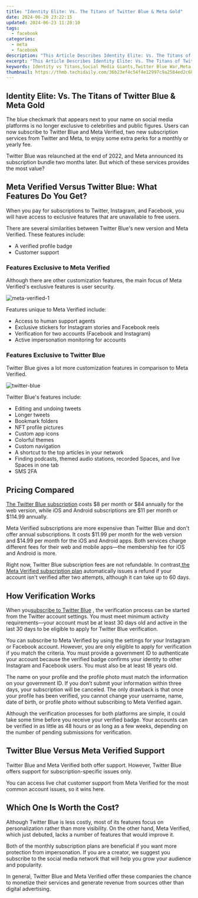 ```yaml
---
title: "Identity Elite: Vs. The Titans of Twitter Blue & Meta Gold"
date: 2024-06-20 23:22:15
updated: 2024-06-23 11:28:10
tags:
  - facebook
categories:
  - meta
  - facebook
description: "This Article Describes Identity Elite: Vs. The Titans of Twitter Blue & Meta Gold"
excerpt: "This Article Describes Identity Elite: Vs. The Titans of Twitter Blue & Meta Gold"
keywords: Identity vs Titans,Social Media Giants,Twitter Blue War,Meta Gold Clash,Digital Elite Showdown,Online Power Dynamics,Blue & Gold Battle
thumbnail: https://thmb.techidaily.com/36b23ef4c54f4e12997c9a2584ed2c68d00394366c249b53e078e95dee6e414c.jpg
---
```


## Identity Elite: Vs. The Titans of Twitter Blue & Meta Gold

 The blue checkmark that appears next to your name on social media platforms is no longer exclusive to celebrities and public figures. Users can now subscribe to Twitter Blue and Meta Verified, two new subscription services from Twitter and Meta, to enjoy some extra perks for a monthly or yearly fee.

 Twitter Blue was relaunched at the end of 2022, and Meta announced its subscription bundle two months later. But which of these services provides the most value?

## Meta Verified Versus Twitter Blue: What Features Do You Get?

 When you pay for subscriptions to Twitter, Instagram, and Facebook, you will have access to exclusive features that are unavailable to free users.

 There are several similarities between Twitter Blue's new version and Meta Verified. These features include:

* A verified profile badge
* Customer support

### Features Exclusive to Meta Verified

 Although there are other customization features, the main focus of Meta Verified's exclusive features is user security.

![meta-verified-1](https://static1.makeuseofimages.com/wordpress/wp-content/uploads/2023/04/meta-verified-1.jpg)

Features unique to Meta Verified include:

* Access to human support agents
* Exclusive stickers for Instagram stories and Facebook reels
* Verification for two accounts (Facebook and Instagram)
* Active impersonation monitoring for accounts

### Features Exclusive to Twitter Blue

 Twitter Blue gives a lot more customization features in comparison to Meta Verified.

![twitter-blue](https://static1.makeuseofimages.com/wordpress/wp-content/uploads/2023/04/twitter-blue.jpg)

Twitter Blue's features include:

* Editing and undoing tweets
* Longer tweets
* Bookmark folders
* NFT profile pictures
* Custom app icons
* Colorful themes
* Custom navigation
* A shortcut to the top articles in your network
* Finding podcasts, themed audio stations, recorded Spaces, and live Spaces in one tab
* SMS 2FA

## Pricing Compared

[The Twitter Blue subscription](https://www.makeuseof.com/what-is-twitter-blue/) costs $8 per month or $84 annually for the web version, while iOS and Android subscriptions are $11 per month or $114.99 annually.

 Meta Verified subscriptions are more expensive than Twitter Blue and don't offer annual subscriptions. It costs $11.99 per month for the web version and $14.99 per month for the iOS and Android apps. Both services charge different fees for their web and mobile apps—the membership fee for iOS and Android is more.

 Right now, Twitter Blue subscription fees are not refundable. In contrast,[the Meta Verified subscription plan](https://www.makeuseof.com/what-is-meta-verified-is-it-worth-the-money/) automatically issues a refund if your account isn't verified after two attempts, although it can take up to 60 days.

## How Verification Works

 When you[subscribe to Twitter Blue](https://www.makeuseof.com/twitter-blue-how-to-subscribe/) , the verification process can be started from the Twitter account settings. You must meet minimum activity requirements—your account must be at least 30 days old and active in the last 30 days to be eligible to apply for Twitter Blue verification.

 You can subscribe to Meta Verified by using the settings for your Instagram or Facebook account. However, you are only eligible to apply for verification if you match the criteria. You must provide a government ID to authenticate your account because the verified badge confirms your identity to other Instagram and Facebook users. You must also be at least 18 years old.

 The name on your profile and the profile photo must match the information on your government ID. If you don’t submit your information within three days, your subscription will be canceled. The only drawback is that once your profile has been verified, you cannot change your username, name, date of birth, or profile photo without subscribing to Meta Verified again.

 Although the verification processes for both platforms are simple, it could take some time before you receive your verified badge. Your accounts can be verified in as little as 48 hours or as long as a few weeks, depending on the number of pending submissions for verification.

## Twitter Blue Versus Meta Verified Support

 Twitter Blue and Meta Verified both offer support. However, Twitter Blue offers support for subscription-specific issues only.

 You can access live chat customer support from Meta Verified for the most common account issues, so it wins here.

## Which One Is Worth the Cost?

 Although Twitter Blue is less costly, most of its features focus on personalization rather than more visibility. On the other hand, Meta Verified, which just debuted, lacks a number of features that would improve it.

 Both of the monthly subscription plans are beneficial if you want more protection from impersonation. If you are a creator, we suggest you subscribe to the social media network that will help you grow your audience and popularity.

 In general, Twitter Blue and Meta Verified offer these companies the chance to monetize their services and generate revenue from sources other than digital advertising.


<ins class="adsbygoogle"
     style="display:block"
     data-ad-format="autorelaxed"
     data-ad-client="ca-pub-7571918770474297"
     data-ad-slot="1223367746"></ins>



<ins class="adsbygoogle"
     style="display:block"
     data-ad-client="ca-pub-7571918770474297"
     data-ad-slot="8358498916"
     data-ad-format="auto"
     data-full-width-responsive="true"></ins>
